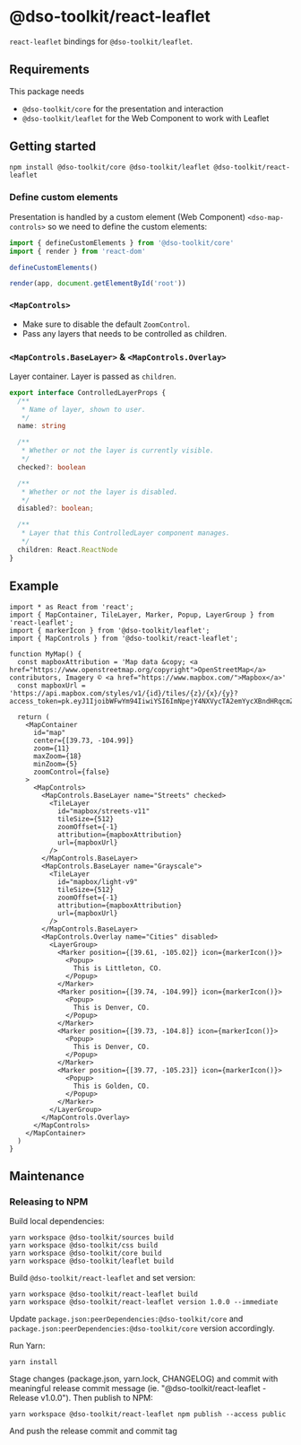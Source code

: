 # @dso-toolkit/react-leaflet

`react-leaflet` bindings for `@dso-toolkit/leaflet`.

## Requirements

This package needs

* `@dso-toolkit/core` for the presentation and interaction
* `@dso-toolkit/leaflet` for the Web Component to work with Leaflet

## Getting started

```
npm install @dso-toolkit/core @dso-toolkit/leaflet @dso-toolkit/react-leaflet
```

### Define custom elements

Presentation is handled by a custom element (Web Component) `<dso-map-controls>` so we need to define the custom elements:

```ts
import { defineCustomElements } from '@dso-toolkit/core'
import { render } from 'react-dom'

defineCustomElements()

render(app, document.getElementById('root'))
```

### `<MapControls>`

* Make sure to disable the default `ZoomControl`.
* Pass any layers that needs to be controlled as children.

### `<MapControls.BaseLayer>` & `<MapControls.Overlay>`

Layer container. Layer is passed as `children`.

```ts
export interface ControlledLayerProps {
  /**
   * Name of layer, shown to user.
   */
  name: string

  /**
   * Whether or not the layer is currently visible.
   */
  checked?: boolean

  /**
   * Whether or not the layer is disabled.
   */
  disabled?: boolean;

  /**
   * Layer that this ControlledLayer component manages.
   */
  children: React.ReactNode
}
```

## Example

```tsx
import * as React from 'react';
import { MapContainer, TileLayer, Marker, Popup, LayerGroup } from 'react-leaflet';
import { markerIcon } from '@dso-toolkit/leaflet';
import { MapControls } from '@dso-toolkit/react-leaflet';

function MyMap() {
  const mapboxAttribution = 'Map data &copy; <a href="https://www.openstreetmap.org/copyright">OpenStreetMap</a> contributors, Imagery © <a href="https://www.mapbox.com/">Mapbox</a>'
  const mapboxUrl = 'https://api.mapbox.com/styles/v1/{id}/tiles/{z}/{x}/{y}?access_token=pk.eyJ1IjoibWFwYm94IiwiYSI6ImNpejY4NXVycTA2emYycXBndHRqcmZ3N3gifQ.rJcFIG214AriISLbB6B5aw'

  return (
    <MapContainer
      id="map"
      center={[39.73, -104.99]}
      zoom={11}
      maxZoom={18}
      minZoom={5}
      zoomControl={false}
    >
      <MapControls>
        <MapControls.BaseLayer name="Streets" checked>
          <TileLayer
            id="mapbox/streets-v11"
            tileSize={512}
            zoomOffset={-1}
            attribution={mapboxAttribution}
            url={mapboxUrl}
          />
        </MapControls.BaseLayer>
        <MapControls.BaseLayer name="Grayscale">
          <TileLayer
            id="mapbox/light-v9"
            tileSize={512}
            zoomOffset={-1}
            attribution={mapboxAttribution}
            url={mapboxUrl}
          />
        </MapControls.BaseLayer>
        <MapControls.Overlay name="Cities" disabled>
          <LayerGroup>
            <Marker position={[39.61, -105.02]} icon={markerIcon()}>
              <Popup>
                This is Littleton, CO.
              </Popup>
            </Marker>
            <Marker position={[39.74, -104.99]} icon={markerIcon()}>
              <Popup>
                This is Denver, CO.
              </Popup>
            </Marker>
            <Marker position={[39.73, -104.8]} icon={markerIcon()}>
              <Popup>
                This is Denver, CO.
              </Popup>
            </Marker>
            <Marker position={[39.77, -105.23]} icon={markerIcon()}>
              <Popup>
                This is Golden, CO.
              </Popup>
            </Marker>
          </LayerGroup>
        </MapControls.Overlay>
      </MapControls>
    </MapContainer>
  )
}
```

## Maintenance

### Releasing to NPM

Build local dependencies:

```
yarn workspace @dso-toolkit/sources build
yarn workspace @dso-toolkit/css build
yarn workspace @dso-toolkit/core build
yarn workspace @dso-toolkit/leaflet build
```

Build `@dso-toolkit/react-leaflet` and set version:

```
yarn workspace @dso-toolkit/react-leaflet build
yarn workspace @dso-toolkit/react-leaflet version 1.0.0 --immediate
```

Update `package.json:peerDependencies:@dso-toolkit/core` and `package.json:peerDependencies:@dso-toolkit/core` version accordingly.

Run Yarn:

```
yarn install
```

Stage changes (package.json, yarn.lock, CHANGELOG) and commit with meaningful release commit message (ie. "@dso-toolkit/react-leaflet - Release v1.0.0"). Then publish to NPM:

```
yarn workspace @dso-toolkit/react-leaflet npm publish --access public
```

And push the release commit and commit tag
